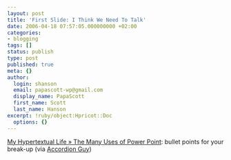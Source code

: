 ```yaml
---
layout: post
title: 'First Slide: I Think We Need To Talk'
date: 2006-04-18 07:57:05.000000000 +02:00
categories:
- blogging
tags: []
status: publish
type: post
published: true
meta: {}
author:
  login: shanson
  email: papascott-wp@gmail.com
  display_name: PapaScott
  first_name: Scott
  last_name: Hanson
excerpt: !ruby/object:Hpricot::Doc
  options: {}
---
```

<p><a href="http://myhypertextuallife.com/blog/?p=63" title="My Hypertextual Life &raquo; The Many Uses of Power Point">My Hypertextual Life &raquo; The Many Uses of Power Point</a>: bullet points for your break-up (via <a href="http://accordionguy.blogware.com/blog/_archives/2006/4/17/1892455.html">Accordion Guy</a>)</p>
